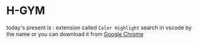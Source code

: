 # H-GYM

today's present is :  extension called `Color Highlight` search in vscode by the name  or you can download it from [Google Chrome](https://marketplace.visualstudio.com/items?itemName=naumovs.color-highlight)